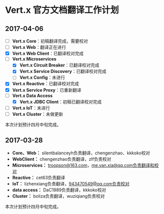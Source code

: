 # Vert.x 官方文档翻译工作计划

## 2017-04-06

- [ ] **Vert.x Core**：初稿翻译完成，需要校对
- [ ] **Vert.x Web**：翻译正在进行
- [x] **Vert.x Web Client**：已翻译校对完成
- [ ] **Vert.x Microservices**
  - [x] **Vert.x Circuit Breaker**：已翻译校对完成
  - [x] **Vert.x Service Discovery**：已翻译校对完成
  - [ ] **Vert.x Config**：未进行
- [x] **Vert.x Reactive**：已翻译校对完成
- [x] **Vert.x Service Proxy**：已重新翻译
- [ ] **Vert.x Data Access**
  - [x] **Vert.x JDBC Client**：初稿已翻译校对完成
- [ ] **Vert.x IoT**：未进行
- [ ] **Vert.x Cluster**：未做更新

本次计划预计四月中旬完成。


## 2017-03-28  

- **Core、Web：** silentbalanceyh负责翻译，chengenzhao、kkkoko校对
- **WebClient：** chengenzhao负责翻译，zlf负责校对  
- **Microservices：** troopson@163.com，me.yan.xia@qq.com负责翻译和校对  
- **Reactive：** cet63负责翻译  
- **IoT：** lizhenxiang负责翻译，943470549@qq.com负责校对  
- **data access：** DaC1989负责翻译，kkkoko校对  
- **Cluster：** boliza负责翻译，wuziqiang负责校对  

本次计划预计四月中旬完成。
